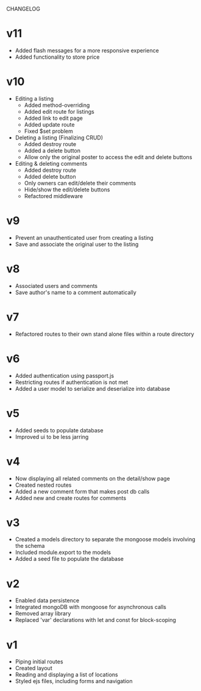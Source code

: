 CHANGELOG

# v11
- Added flash messages for a more responsive experience
- Added functionality to store price

# v10
- Editing a listing
    - Added method-overriding
    - Added edit route for listings
    - Added link to edit page
    - Added update route
    - Fixed $set problem
- Deleting a listing (Finalizing CRUD)
    - Added destroy route
    - Added a delete button
    - Allow only the original poster to access the edit and delete buttons
- Editing & deleting comments
    - Added destroy route
    - Added delete button
    - Only owners can edit/delete their comments
    - Hide/show the edit/delete buttons
    - Refactored middleware

# v9
- Prevent an unauthenticated user from creating a listing
- Save and associate the original user to the listing

# v8
- Associated users and comments
- Save author's name to a comment automatically

# v7
- Refactored routes to their own stand alone files within a route directory

# v6
- Added authentication using passport.js
- Restricting routes if authentication is not met
- Added a user model to serialize and deserialize into database

# v5
- Added seeds to populate database
- Improved ui to be less jarring

# v4
- Now displaying all related comments on the detail/show page
- Created nested routes
- Added a new comment form that makes post db calls
- Added new and create routes for comments

# v3
- Created a models directory to separate the mongoose models involving the schema
- Included module.export to the models
- Added a seed file to populate the database

# v2
- Enabled data persistence
- Integrated mongoDB with mongoose for asynchronous calls
- Removed array library
- Replaced 'var' declarations with let and const for block-scoping

# v1
- Piping initial routes
- Created layout
- Reading and displaying a list of locations
- Styled ejs files, including forms and navigation